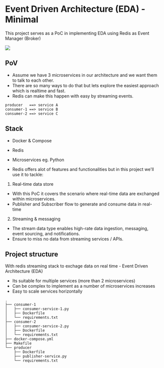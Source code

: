 # Event Driven Architecture (EDA) - Minimal 
This project serves as a PoC in implementing EDA using Redis as Event Manager (Broker)

![](https://images.ctfassets.net/9ijoq4ake70f/77eAY6nEWk7L2EDfymylL9/e6e740fb2d60ce953cd3c9b7ebf1fd2a/EDA-1.png)

## PoV
- Assume we have 3 microservices in our architecture and we want them to talk to each other.
- There are so many ways to do that but lets explore the easiest approach which is realtime and fast. 
- Redis can make this happen with easy by streaming events.

```
producer   ==> service A
consumer-1 ==> service B
consumer-2 ==> service C

```


## Stack
- Docker & Compose
- Redis
- Microservices eg. Python


- Redis offers alot of features and functionalities but in this project we'll use it to tackle:
1. Real-time data store
- With this PoC it covers the scenario where real-time data are exchanged within microservices.
- Publisher and Subscriber flow to generate and consume data in real-time

2. Streaming & messaging
- The stream data type enables high-rate data ingestion, messaging, event sourcing, and notifications.
- Ensure to miss no data from streaming services / APIs.

## Project structure
 With redis streaming stack to exchage data on real time - Event Driven Architecture (EDA)
- Its suitable for multiple services (more than 2 microservices)
- Can be complex to implement as a number of microservices increases
- Easy to scale services horizontally 

```
.
├── consumer-1
│   ├── consumer-service-1.py
│   ├── Dockerfile
│   └── requirements.txt
├── consumer-2
│   ├── consumer-service-2.py
│   ├── Dockerfile
│   └── requirements.txt
├── docker-compose.yml
├── Makefile
└── producer
    ├── Dockerfile
    ├── publisher-service.py
    └── requirements.txt

```
